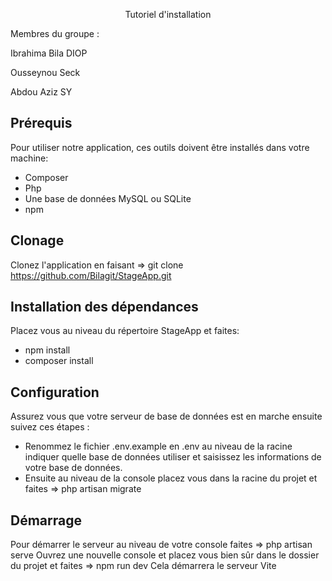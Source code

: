 <p align="center">Tutoriel d'installation</p>

<p align="center">
<p>Membres du groupe :</p>
<p>Ibrahima Bila DIOP</p>
<p>Ousseynou Seck</p>
<p>Abdou Aziz SY</p>
</p>

## Prérequis 

Pour utiliser notre application, ces outils doivent être installés dans votre machine: 
- Composer
- Php
- Une base de données MySQL ou SQLite
- npm

## Clonage

Clonez l'application en faisant => git clone https://github.com/Bilagit/StageApp.git

## Installation des dépendances

Placez vous au niveau du répertoire StageApp et faites:
- npm install
- composer install

## Configuration 
Assurez vous que votre serveur de base de données est en marche ensuite suivez ces étapes : 

- Renommez le fichier .env.example en .env au niveau de la racine indiquer quelle base de données utiliser et saisissez les informations de votre base de données.
- Ensuite au niveau de la console placez vous dans la racine du projet et faites => php artisan migrate

## Démarrage

Pour démarrer le serveur au niveau de votre console faites => php artisan serve
Ouvrez une nouvelle console et placez vous bien sûr dans le dossier du projet et faites => npm run dev 
Cela démarrera le serveur Vite 

